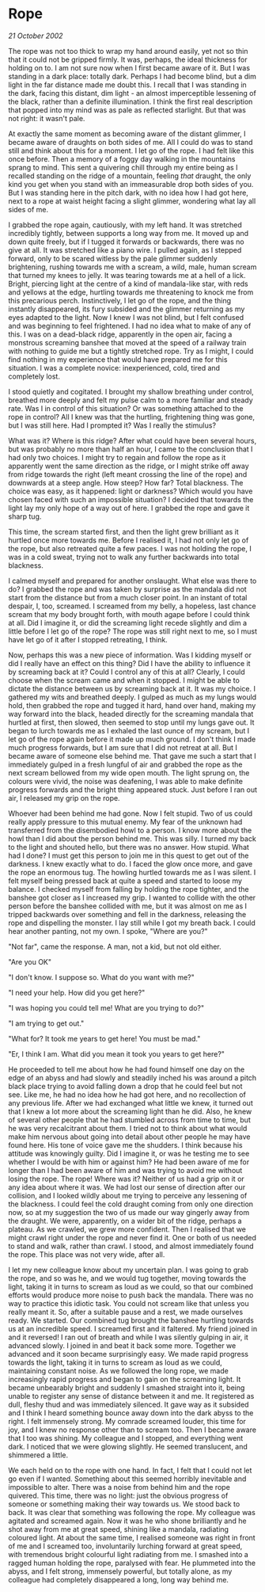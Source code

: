 # Rope

_21 October 2002_

The rope was not too thick to wrap my hand around easily, yet not so thin that it could not be gripped firmly. It was, perhaps, the ideal thickness for holding on to. I am not sure now when I first became aware of it. But I was standing in a dark place: totally dark. Perhaps I had become blind, but a dim light in the far distance made me doubt this. I recall that I was standing in the dark, facing this distant, dim light - an almost imperceptible lessening of the black, rather than a definite illumination. I think the first real description that popped into my mind was as pale as reflected starlight. But that was not right: it wasn't pale.

At exactly the same moment as becoming aware of the distant glimmer, I became aware of draughts on both sides of me. All I could do was to stand still and think about this for a moment. I let go of the rope. I had felt like this once before. Then a memory of a foggy day walking in the mountains sprang to mind. This sent a quivering chill through my entire being as I recalled standing on the ridge of a mountain, feeling _that_ draught, the only kind you get when you stand with an immeasurable drop both sides of you. But I was standing here in the pitch dark, with no idea how I had got here, next to a rope at waist height facing a slight glimmer, wondering what lay all sides of me.

I grabbed the rope again, cautiously, with my left hand. It was stretched incredibly tightly, between supports a long way from me. It moved up and down quite freely, but if I tugged it forwards or backwards, there was no give at all. It was stretched like a piano wire. I pulled again, as I stepped forward, only to be scared witless by the pale glimmer suddenly brightening, rushing towards me with a scream, a wild, male, human scream that turned my knees to jelly. It was tearing towards me at a hell of a lick. Bright, piercing light at the centre of a kind of mandala-like star, with reds and yellows at the edge, hurtling towards me threatening to knock me from this precarious perch. Instinctively, I let go of the rope, and the thing instantly disappeared, its fury subsided and the glimmer returning as my eyes adapted to the light. Now I knew I was not blind, but I felt confused and was beginning to feel frightened. I had no idea what to make of any of this. I was on a dead-black ridge, apparently in the open air, facing a monstrous screaming banshee that moved at the speed of a railway train with nothing to guide me but a tightly stretched rope. Try as I might, I could find nothing in my experience that would have prepared me for this situation. I was a complete novice: inexperienced, cold, tired and completely lost.

I stood quietly and cogitated. I brought my shallow breathing under control, breathed more deeply and felt my pulse calm to a more familiar and steady rate. Was I in control of this situation? Or was something attached to the rope in control? All I knew was that the hurtling, frightening thing was gone, but I was still here. Had I prompted it? Was I really the stimulus?

What was it? Where is this ridge? After what could have been several hours, but was probably no more than half an hour, I came to the conclusion that I had only two choices. I might try to regain and follow the rope as it apparently went the same direction as the ridge, or I might strike off away from ridge towards the right (left meant crossing the line of the rope) and downwards at a steep angle. How steep? How far? Total blackness. The choice was easy, as it happened: light or darkness? Which would you have chosen faced with such an impossible situation? I decided that towards the light lay my only hope of a way out of here. I grabbed the rope and gave it sharp tug.

This time, the scream started first, and then the light grew brilliant as it hurtled once more towards me. Before I realised it, I had not only let go of the rope, but also retreated quite a few paces. I was not holding the rope, I was in a cold sweat, trying not to walk any further backwards into total blackness.

I calmed myself and prepared for another onslaught. What else was there to do? I grabbed the rope and was taken by surprise as the mandala did not start from the distance but from a much closer point. In an instant of total despair, I, too, screamed. I screamed from my belly, a hopeless, last chance scream that my body brought forth, with mouth agape before I could think at all. Did I imagine it, or did the screaming light recede slightly and dim a little before I let go of the rope? The rope was still right next to me, so I must have let go of it after I stopped retreating, I think.

Now, perhaps this was a new piece of information. Was I kidding myself or did I really have an effect on this thing? Did I have the ability to influence it by screaming back at it? Could I control any of this at all? Clearly, I could choose when the scream came and when it stopped. I might be able to dictate the distance between us by screaming back at it. It was my choice. I gathered my wits and breathed deeply. I gulped as much as my lungs would hold, then grabbed the rope and tugged it hard, hand over hand, making my way forward into the black, headed directly for the screaming mandala that hurtled at first, then slowed, then seemed to stop until my lungs gave out. It began to lurch towards me as I exhaled the last ounce of my scream, but I let go of the rope again before it made up much ground. I don't think I made much progress forwards, but I am sure that I did not retreat at all. But I became aware of someone else behind me. That gave me such a start that I immediately gulped in a fresh lungful of air and grabbed the rope as the next scream bellowed from my wide open mouth. The light sprung on, the colours were vivid, the noise was deafening, I was able to make definite progress forwards and the bright thing appeared stuck. Just before I ran out air, I released my grip on the rope.

Whoever had been behind me had gone. Now I felt stupid. Two of us could really apply pressure to this mutual enemy. My fear of the unknown had transferred from the disembodied howl to a person. I know more about the howl than I did about the person behind me. This was silly. I turned my back to the light and shouted hello, but there was no answer. How stupid. What had I done? I must get this person to join me in this quest to get out of the darkness. I knew exactly what to do. I faced the glow once more, and gave the rope an enormous tug. The howling hurtled towards me as I was silent. I felt myself being pressed back at quite a speed and started to loose my balance. I checked myself from falling by holding the rope tighter, and the banshee got closer as I increased my grip. I wanted to collide with the other person before the banshee collided with me, but it was almost on me as I tripped backwards over something and fell in the darkness, releasing the rope and dispelling the monster. I lay still while I got my breath back. I could hear another panting, not my own. I spoke, "Where are you?"

"Not far", came the response. A man, not a kid, but not old either.

"Are you OK"

"I don't know. I suppose so. What do you want with me?"

"I need your help. How did you get here?"

"I was hoping you could tell me! What are you trying to do?"

"I am trying to get out."

"What for? It took me years to get here! You must be mad."

"Er, I think I am. What did you mean it took you years to get here?"

He proceeded to tell me about how he had found himself one day on the edge of an abyss and had slowly and steadily inched his was around a pitch black place trying to avoid falling down a drop that he could feel but not see. Like me, he had no idea how he had got here, and no recollection of any previous life. After we had exchanged what little we knew, it turned out that I knew a lot more about the screaming light than he did. Also, he knew of several other people that he had stumbled across from time to time, but he was very recalcitrant about them. I tried not to think about what would make him nervous about going into detail about other people he may have found here. His tone of voice gave me the shudders. I think because his attitude was knowingly guilty. Did I imagine it, or was he testing me to see whether I would be with him or against him? He had been aware of me for longer than I had been aware of him and was trying to avoid me without losing the rope. The rope! Where was it? Neither of us had a grip on it or any idea about where it was. We had lost our sense of direction after our collision, and I looked wildly about me trying to perceive any lessening of the blackness. I could feel the cold draught coming from only one direction now, so at my suggestion the two of us made our way gingerly away from the draught. We were, apparently, on a wider bit of the ridge, perhaps a plateau. As we crawled, we grew more confident. Then I realised that we might crawl right under the rope and never find it. One or both of us needed to stand and walk, rather than crawl. I stood, and almost immediately found the rope. This place was not very wide, after all.

I let my new colleague know about my uncertain plan. I was going to grab the rope, and so was he, and we would tug together, moving towards the light, taking it in turns to scream as loud as we could, so that our combined efforts would produce more noise to push back the mandala. There was no way to practice this idiotic task. You could not scream like that unless you really meant it. So, after a suitable pause and a rest, we made ourselves ready. We started. Our combined tug brought the banshee hurtling towards us at an incredible speed. I screamed first and it faltered. My friend joined in and it reversed! I ran out of breath and while I was silently gulping in air, it advanced slowly. I joined in and beat it back some more. Together we advanced and it soon became surprisingly easy. We made rapid progress towards the light, taking it in turns to scream as loud as we could, maintaining constant noise. As we followed the long rope, we made increasingly rapid progress and began to gain on the screaming light. It became unbearably bright and suddenly I smashed straight into it, being unable to register any sense of distance between it and me. It registered as dull, fleshy thud and was immediately silenced. It gave way as it subsided and I think I heard something bounce away down into the dark abyss to the right. I felt immensely strong. My comrade screamed louder, this time for joy, and I knew no response other than to scream too. Then I became aware that I too was shining. My colleague and I stopped, and everything went dark. I noticed that we were glowing slightly. He seemed translucent, and shimmered a little.

We each held on to the rope with one hand. In fact, I felt that I could not let go even if I wanted. Something about this seemed horribly inevitable and impossible to alter. There was a noise from behind him and the rope quivered. This time, there was no light: just the obvious progress of someone or something making their way towards us. We stood back to back. It was clear that something was following the rope. My colleague was agitated and screamed again. Now it was he who shone brilliantly and he shot away from me at great speed, shining like a mandala, radiating coloured light. At about the same time, I realised someone was right in front of me and I screamed too, involuntarily lurching forward at great speed, with tremendous bright colourful light radiating from me. I smashed into a ragged human holding the rope, paralysed with fear. He plummeted into the abyss, and I felt strong, immensely powerful, but totally alone, as my colleague had completely disappeared a long, long way behind me.